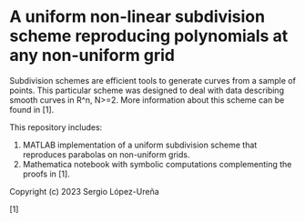 # A uniform non-linear subdivision scheme reproducing polynomials at any non-uniform grid

Subdivision schemes are efficient tools to generate curves from a sample of points. This particular scheme was designed to deal with data describing smooth curves in R^n, N>=2. More information about this scheme can be found in [1].

This repository includes:
1. MATLAB implementation of a uniform subdivision scheme that reproduces parabolas on non-uniform grids.
2. Mathematica notebook with symbolic computations complementing the proofs in [1].

Copyright (c) 2023 Sergio López-Ureña

[1] 
